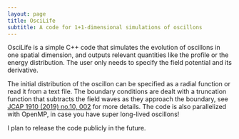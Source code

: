 ```yaml
---
layout: page
title: OsciLife
subtitle: A code for 1+1-dimensional simulations of oscillons
---
```


OsciLife is a simple C++ code that simulates the evolution of oscillons in one spatial dimension, and outputs relevant quantities like the profile or the energy distribution. 
The user only needs to specify the field potential and its derivative.

The initial distribution of the oscillon can be specified as a radial function or read it from a text file. The boundary conditions
are dealt with a truncation function that subtracts the field waves as they approach the boundary, see <a href="https://arxiv.org/pdf/1907.00611.pdf" target="_blank" rel="noopener noreferrer">JCAP 1910 (2019) no.10, 002</a>
for more details. The code is also parallelized with OpenMP, in case you have super long-lived oscillons!

I plan to release the code publicly in the future.

